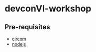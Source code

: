 # devconVI-workshop

## Pre-requisites
- [circom](https://docs.circom.io/getting-started/installation/#installing-dependencies)
- [nodejs](https://nodejs.org/en/)